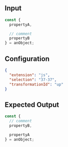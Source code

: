 
## Input
```javascript input
const {
  propertyA,

  // comment
  propertyB
} = anObject;
```

## Configuration
```json configuration
{
  "extension": "js",
  "selection": "37-37",
  "transformationId": "up"
}
```

## Expected Output
```javascript expected output
const {
  // comment
  propertyB,

  propertyA
} = anObject;
```
